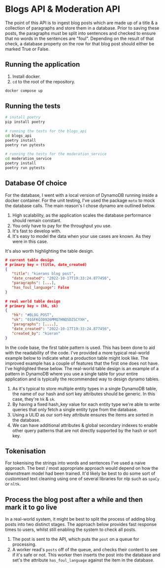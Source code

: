  
# Blogs API & Moderation API
 
The point of this API is to ingest blog posts which are made up of a title & a collection of paragraphs and store them in a database. Prior to saving these posts, the paragraphs must be split into sentences and checked to ensure that no words in the sentences are "foul". Depending on the result of that check, a database property on the row for that blog post should either be marked True or False.
 
## Running the application
1. Install docker.
2. `cd` to the root of the repository.
```bash
docker compose up
```
 
## Running the tests
```bash
# install poetry
pip install poetry
 
# running the tests for the blogs_api
cd blogs_api
poetry install
poetry run pytests
 
# running the tests for the moderation_service
cd moderation_service
poetry install
poetry run pytests
```
 
## Database Of choice
For the database, I went with a local version of DynamoDB running inside a docker container. For the unit testing, I've used the package `moto` to mock the database calls. The main reason's I chose dynamo are outlined below.
1. High scalability, as the application scales the database performance should remain constant.
1. You only have to pay for the throughput you use.
1. It's fast to develop with.
1. It's easy to model the data when your use cases are known. As they were in this case.
 
It's also worth highlighting the table design.
```json
# current table design
# primary key = (title, date_created)
{
   "title": "kierans blog post",
   "date_created": "2022-10-17T19:33:24.877456",
   "paragraphs": [...],
   "has_foul_language": False
}
 
# real world table design
# primary key = (hk, sk)
{
   "hk": "#BLOG_POST",
   "sk": "01GFKQ30926MMQ7HNQSDZSCYXH",
   "paragraphs": [....],
   "date_created": "2022-10-17T19:33:24.877456",
   "created_by": "kieran"
}
```
 
In the code base, the first table pattern is used. This has been done to aid with the readability of the code. I've provided a more typical real-world example below to indicate what a production table might look like. The improved example has a couple of features that the first one does not have. I've highlighted these below. The real-world table design is an example of a pattern in DynamoDB where you use a single table for your entire application and is typically the recommended way to design dynamo tables.
1. As it's typical to store multiple entity types in a single DynamoDB table, the name of our hash and sort key attributes should be generic. In this case, they're `hk` & `sk`.
2. By having a fixed hash_key value for each entity type we're able to write queries that only fetch a single entity type from the database.
3. Using a ULID as our sort-key attribute ensures the items are sorted in the database.
4. We can have additional attributes & global secondary indexes to enable other query patterns that are not directly supported by the hash or sort key.
 
 
## Tokenisation
For tokenising the strings into words and sentences I've used a naive approach. The best / most appropriate approach would depend on how the downstream model had been trained. It'd likely be best to do some sort of customised text cleaning using one of several libraries for nlp such as `spaCy` or `nltk`.
 
## Process the blog post after a while and then mark it to go live
In a real-world system, it might be best to split the process of adding blog posts into two distinct stages. The approach below provides fast response times to users, whilst still enabling the system to check all posts.
1. The post is sent to the API, which puts the `post` on a queue for processing.
2. A worker read's `posts` off of the queue, and checks their content to see if it's safe or not. This worker then inserts the post into the database and set's the attribute `has_foul_language` against the item in the database.
 

 

